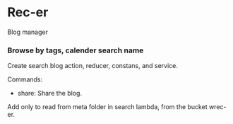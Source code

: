 # Rec-er

Blog manager


### Browse by tags, calender search name

Create search blog action, reducer, constans, and service.

Commands:

-   share: Share the blog.

Add only to read from meta folder in search lambda, from the bucket wrec-er.

